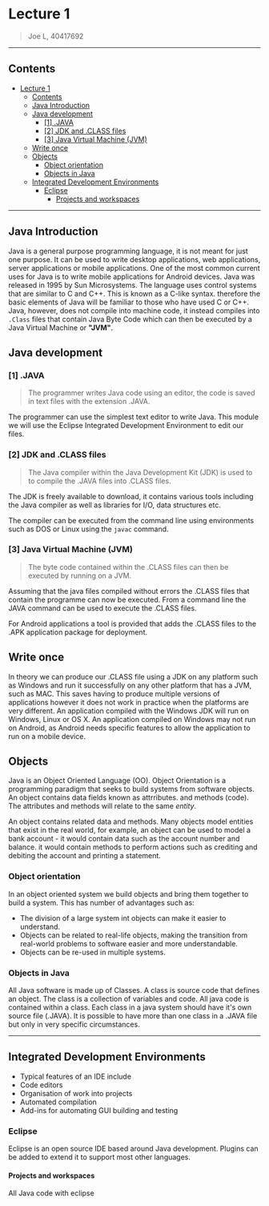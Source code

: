 # Lecture 1

> Joe L, 40417692

----

## Contents

- [Lecture 1](#lecture-1)
  - [Contents](#contents)
  - [Java Introduction](#java-introduction)
  - [Java development](#java-development)
    - [[1] .JAVA](#1-java)
    - [[2] JDK and .CLASS files](#2-jdk-and-class-files)
    - [[3] Java Virtual Machine (JVM)](#3-java-virtual-machine-jvm)
  - [Write once](#write-once)
  - [Objects](#objects)
    - [Object orientation](#object-orientation)
    - [Objects in Java](#objects-in-java)
  - [Integrated Development Environments](#integrated-development-environments)
    - [Eclipse](#eclipse)
      - [Projects and workspaces](#projects-and-workspaces)

----

## Java Introduction

Java is a general purpose programming language, it is not meant for just one purpose. It can be used to write desktop applications, web applications, server applications or mobile applications. One of the most common current uses for Java is to write mobile applications for Android devices.
Java was released in 1995 by Sun Microsystems. The language uses control systems that are similar to C and C++. This is known as a C-like syntax. therefore the basic elements of Java will be familiar to those who have used C or C++. Java, however, does not compile into machine code, it instead compiles into `.Class` files that contain Java Byte Code which can then be executed by a Java Virtual Machine or **"JVM"**.

## Java development

### [1] .JAVA

> The programmer writes Java code using an editor, the code is saved in text files with the extension .JAVA.

The programmer can use the simplest text editor to write Java. This module we will use the Eclipse Integrated Development Environment to edit our files.

### [2] JDK and .CLASS files

> The Java compiler within the Java Development Kit (JDK) is used to to compile the .JAVA files into .CLASS files.

The JDK is freely available to download, it contains various tools including the Java compiler as well as libraries for I/O, data structures etc.

The compiler can be executed from the command line using environments such as DOS or Linux using the `javac` command.

### [3] Java Virtual Machine (JVM)

> The byte code contained within the .CLASS files can then be executed by running on a JVM.

Assuming that the java files compiled without errors the .CLASS files that contain the programme can now be executed. From a command line the JAVA command can be used to execute the .CLASS files.

For Android applications a tool is provided that adds the .CLASS files to the .APK application package for deployment.

## Write once

In theory we can produce our .CLASS file using a JDK on any platform such as Windows and run it successfully on any other platform that has a JVM, such as MAC. This saves having to produce multiple versions of applications however it does not work in practice when the platforms are very different. An application compiled with the Windows JDK will run on Windows, Linux or OS X. An application compiled on Windows may not run on Android, as Android needs specific features to allow the application to run on a mobile device.

## Objects

Java is an Object Oriented Language (OO). Object Orientation is a programming paradigm that seeks to build systems from software objects. An object contains data fields known as attrributes. and methods (code). The attributes and methods will relate to the same *entity*.

An object contains related data and methods. Many objects model entities that exist in the real world, for example, an object can be used to model a bank account - it would contain data such as the account number and balance. it would contain methods to perform actions such as crediting and debiting the account and printing a statement.

### Object orientation

In an object oriented system we build objects and bring them together to build a system. This has number of advantages such as:

- The division of a large system int objects can make it easier to understand.
- Objects can be related to real-life objects, making the transition from real-world problems to software easier and more understandable.
- Objects can be re-used in multiple systems.

### Objects in Java

All Java software is made up of Classes. A class is source code that defines an object. The class is a collection of variables and code. All java code is contained within a class. Each class in a java system should have it's own source file (.JAVA). It is possible to have more than one class in a .JAVA file but only in very specific circumstances.

----

## Integrated Development Environments

- Typical features of an IDE include
- Code editors
- Organisation of work into projects
- Automated compilation
- Add-ins for automating GUI building and testing

### Eclipse

Eclipse is an open source IDE based around Java development. Plugins can be added to extend it to support most other languages. 

#### Projects and workspaces

All Java code with eclipse